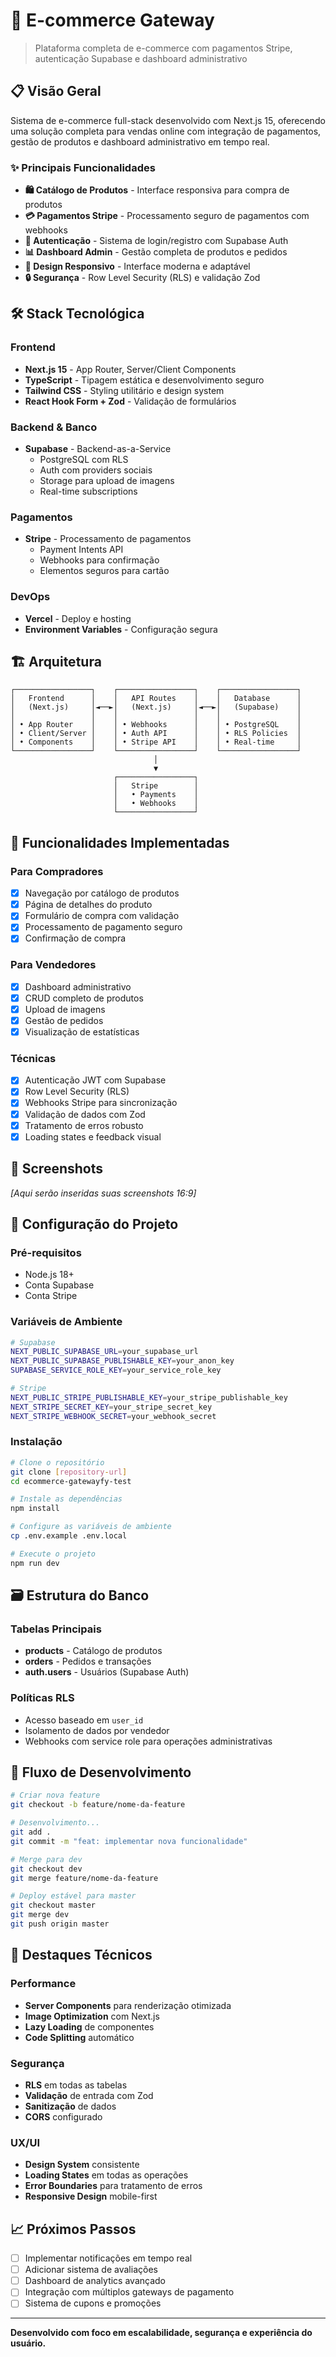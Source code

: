 # 🛒 E-commerce Gateway

> Plataforma completa de e-commerce com pagamentos Stripe, autenticação Supabase e dashboard administrativo

## 📋 Visão Geral

Sistema de e-commerce full-stack desenvolvido com Next.js 15, oferecendo uma solução completa para vendas online com integração de pagamentos, gestão de produtos e dashboard administrativo em tempo real.

### ✨ Principais Funcionalidades

- **🛍️ Catálogo de Produtos** - Interface responsiva para compra de produtos
- **💳 Pagamentos Stripe** - Processamento seguro de pagamentos com webhooks
- **👤 Autenticação** - Sistema de login/registro com Supabase Auth
- **📊 Dashboard Admin** - Gestão completa de produtos e pedidos
- **📱 Design Responsivo** - Interface moderna e adaptável
- **🔒 Segurança** - Row Level Security (RLS) e validação Zod

## 🛠️ Stack Tecnológica

### Frontend
- **Next.js 15** - App Router, Server/Client Components
- **TypeScript** - Tipagem estática e desenvolvimento seguro
- **Tailwind CSS** - Styling utilitário e design system
- **React Hook Form + Zod** - Validação de formulários

### Backend & Banco
- **Supabase** - Backend-as-a-Service
  - PostgreSQL com RLS
  - Auth com providers sociais
  - Storage para upload de imagens
  - Real-time subscriptions

### Pagamentos
- **Stripe** - Processamento de pagamentos
  - Payment Intents API
  - Webhooks para confirmação
  - Elementos seguros para cartão

### DevOps
- **Vercel** - Deploy e hosting
- **Environment Variables** - Configuração segura

## 🏗️ Arquitetura

```
┌─────────────────┐    ┌─────────────────┐    ┌─────────────────┐
│   Frontend      │    │   API Routes    │    │   Database      │
│   (Next.js)     │◄──►│   (Next.js)     │◄──►│   (Supabase)    │
│                 │    │                 │    │                 │
│ • App Router    │    │ • Webhooks      │    │ • PostgreSQL    │
│ • Client/Server │    │ • Auth API      │    │ • RLS Policies  │
│ • Components    │    │ • Stripe API    │    │ • Real-time     │
└─────────────────┘    └─────────────────┘    └─────────────────┘
                                │
                                ▼
                       ┌─────────────────┐
                       │   Stripe        │
                       │   • Payments    │
                       │   • Webhooks    │
                       └─────────────────┘
```

## 🚀 Funcionalidades Implementadas

### Para Compradores
- [x] Navegação por catálogo de produtos
- [x] Página de detalhes do produto
- [x] Formulário de compra com validação
- [x] Processamento de pagamento seguro
- [x] Confirmação de compra

### Para Vendedores
- [x] Dashboard administrativo
- [x] CRUD completo de produtos
- [x] Upload de imagens
- [x] Gestão de pedidos
- [x] Visualização de estatísticas

### Técnicas
- [x] Autenticação JWT com Supabase
- [x] Row Level Security (RLS)
- [x] Webhooks Stripe para sincronização
- [x] Validação de dados com Zod
- [x] Tratamento de erros robusto
- [x] Loading states e feedback visual

## 📱 Screenshots

*[Aqui serão inseridas suas screenshots 16:9]*

## 🔧 Configuração do Projeto

### Pré-requisitos
- Node.js 18+
- Conta Supabase
- Conta Stripe

### Variáveis de Ambiente

```bash
# Supabase
NEXT_PUBLIC_SUPABASE_URL=your_supabase_url
NEXT_PUBLIC_SUPABASE_PUBLISHABLE_KEY=your_anon_key
SUPABASE_SERVICE_ROLE_KEY=your_service_role_key

# Stripe
NEXT_PUBLIC_STRIPE_PUBLISHABLE_KEY=your_stripe_publishable_key
NEXT_STRIPE_SECRET_KEY=your_stripe_secret_key
NEXT_STRIPE_WEBHOOK_SECRET=your_webhook_secret
```

### Instalação

```bash
# Clone o repositório
git clone [repository-url]
cd ecommerce-gatewayfy-test

# Instale as dependências
npm install

# Configure as variáveis de ambiente
cp .env.example .env.local

# Execute o projeto
npm run dev
```

## 🗃️ Estrutura do Banco

### Tabelas Principais
- **products** - Catálogo de produtos
- **orders** - Pedidos e transações
- **auth.users** - Usuários (Supabase Auth)

### Políticas RLS
- Acesso baseado em `user_id`
- Isolamento de dados por vendedor
- Webhooks com service role para operações administrativas

## 🔄 Fluxo de Desenvolvimento

```bash
# Criar nova feature
git checkout -b feature/nome-da-feature

# Desenvolvimento...
git add .
git commit -m "feat: implementar nova funcionalidade"

# Merge para dev
git checkout dev
git merge feature/nome-da-feature

# Deploy estável para master
git checkout master
git merge dev
git push origin master
```

## 🎯 Destaques Técnicos

### Performance
- **Server Components** para renderização otimizada
- **Image Optimization** com Next.js
- **Lazy Loading** de componentes
- **Code Splitting** automático

### Segurança
- **RLS** em todas as tabelas
- **Validação** de entrada com Zod
- **Sanitização** de dados
- **CORS** configurado

### UX/UI
- **Design System** consistente
- **Loading States** em todas as operações
- **Error Boundaries** para tratamento de erros
- **Responsive Design** mobile-first

## 📈 Próximos Passos

- [ ] Implementar notificações em tempo real
- [ ] Adicionar sistema de avaliações
- [ ] Dashboard de analytics avançado
- [ ] Integração com múltiplos gateways de pagamento
- [ ] Sistema de cupons e promoções

---

**Desenvolvido com foco em escalabilidade, segurança e experiência do usuário.**